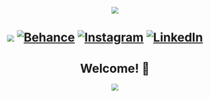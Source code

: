 <p align="center">
    <img width="" src="https://github.com/iamthanuj/iamthanuj/assets/98619183/9e48f992-f906-4da8-849a-4f6cbdedeb5e">
</p>


# [![](https://visitcount.itsvg.in/api?id=iamthanuj&icon=5&color=1)](https://visitcount.itsvg.in) [![Behance](https://img.shields.io/badge/Behance-1769ff?logo=behance&logoColor=white)](https://behance.net/hanujadfernando) [![Instagram](https://img.shields.io/badge/Instagram-%23E4405F.svg?logo=Instagram&logoColor=white)](https://instagram.com/ferd.thanuj) [![LinkedIn](https://img.shields.io/badge/LinkedIn-%230077B5.svg?logo=linkedin&logoColor=white)](https://linkedin.com/in/thanuja-fernando-325113211) <h1 align="center">Welcome! 👋</h1>


<p align="center">
  <a href="https://skillicons.dev">
    <img src="https://skillicons.dev/icons?i=git,kubernetes,docker,c,vim" />
  </a>
</p>
